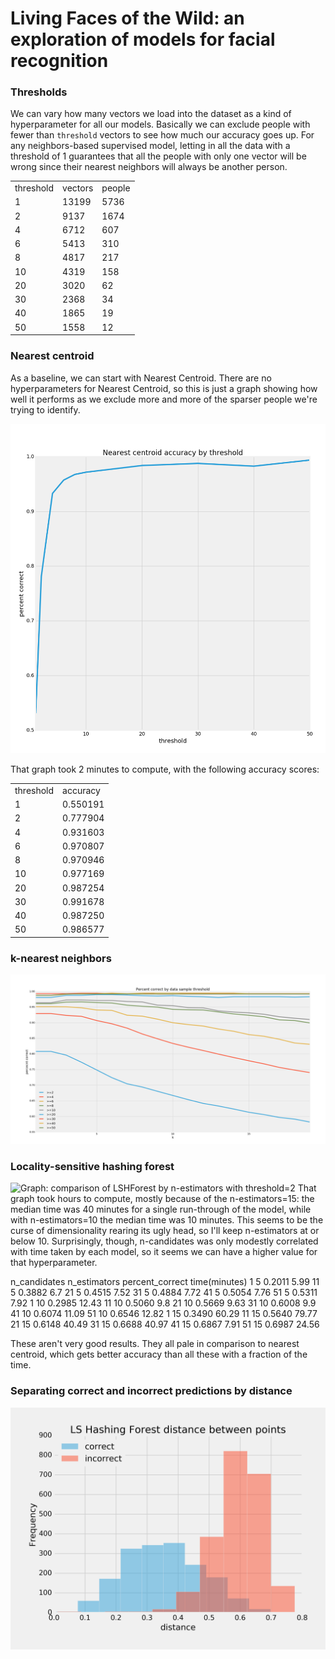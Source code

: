 # Living Faces of the Wild: an exploration of models for facial recognition


### Thresholds
We can vary how many vectors we load into the dataset as a kind of hyperparameter for all our models. Basically we can exclude people with fewer than `threshold` vectors to see how much our accuracy goes up. For any neighbors-based supervised model, letting in all the data with a threshold of 1 guarantees that all the people with only one vector will be wrong since their nearest neighbors will always be another person.

<table>
	<tr>		<td>threshold</td>		<td>vectors</td>		<td>people</td>	</tr>
	<tr>		<td>1</td>		<td>13199</td>		<td>5736</td>	</tr>
	<tr>		<td>2</td>		<td>9137</td>		<td>1674</td>	</tr>
	<tr>		<td>4</td>		<td>6712</td>		<td>607</td>	</tr>
	<tr>		<td>6</td>		<td>5413</td>		<td>310</td>	</tr>
	<tr>		<td>8</td>		<td>4817</td>		<td>217</td>	</tr>
	<tr>		<td>10</td>		<td>4319</td>		<td>158</td>	</tr>
	<tr>		<td>20</td>		<td>3020</td>		<td>62</td>	</tr>
	<tr>		<td>30</td>		<td>2368</td>		<td>34</td>	</tr>
	<tr>		<td>40</td>		<td>1865</td>		<td>19</td>	</tr>
	<tr>		<td>50</td>		<td>1558</td>		<td>12</td>	</tr>
</table>

### Nearest centroid

As a baseline, we can start with Nearest Centroid. There are no hyperparameters for Nearest Centroid, so this is just a graph showing how well it performs as we exclude more and more of the sparser people we're trying to identify.

![Graph: Nearest centroid accuracy by threshold](images/nearest_centroid1.png)

That graph took 2 minutes to compute, with the following accuracy scores:
<table>
<tr><td>threshold</td><td>accuracy</td></tr>
<tr><td>1</td><td>0.550191</td></tr>
<tr><td>2</td><td>0.777904</td></tr>
<tr><td>4</td><td>0.931603</td></tr>
<tr><td>6</td><td>0.970807</td></tr>
<tr><td>8</td><td>0.970946</td></tr>
<tr><td>10</td><td>0.977169</td></tr>
<tr><td>20</td><td>0.987254</td></tr>
<tr><td>30</td><td>0.991678</td></tr>
<tr><td>40</td><td>0.987250</td></tr>
<tr><td>50</td><td>0.986577</td></tr>
</table>

### k-nearest neighbors
![Graph: comparison of k-nearest neighbors by n_neighbors and threshold](images/knn_2-50.png)
### Locality-sensitive hashing forest
![Graph: comparison of LSHForest by n-estimators with threshold=2](images/lshforest_accuracy_by_n-estimators_threshold=2.png)
That graph took hours to compute, mostly because of the n-estimators=15: the median time was 40 minutes for a single run-through of the model, while with n-estimators=10 the median time was 10 minutes. This seems to be the curse of dimensionality rearing its ugly head, so I'll keep n-estimators at or below 10. Surprisingly, though, n-candidates was only modestly correlated with time taken by each model, so it seems we can have a higher value for that hyperparameter.

  n_candidates  n_estimators percent_correct time(minutes)
  1             5             0.2011          5.99
  11            5             0.3882          6.7
  21            5             0.4515          7.52
  31            5             0.4884          7.72
  41            5             0.5054          7.76
  51            5             0.5311          7.92
  1             10            0.2985          12.43
  11            10            0.5060          9.8
  21            10            0.5669          9.63
  31            10            0.6008          9.9
  41            10            0.6074          11.09
  51            10            0.6546          12.82
  1             15            0.3490          60.29
  11            15            0.5640          79.77
  21            15            0.6148          40.49
  31            15            0.6688          40.97
  41            15            0.6867          7.91
  51            15            0.6987          24.56

These aren't very good results. They all pale in comparison to nearest centroid, which gets better accuracy than all these with a fraction of the time.

### Separating correct and incorrect predictions by distance
![Histogram: comparison of distance between a vector and its nearest neighbor using LSHForest, separated by correct and incorrect predictions](images/lshf_distancediff_thresh=1_n-candidates=100.png)
